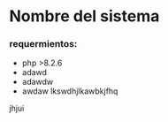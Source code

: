 # Nombre del sistema

### requermientos:

- php >8.2.6
- adawd
- adawdw
- awdaw
  lkswdhjlkawbkjfhq

jhjui